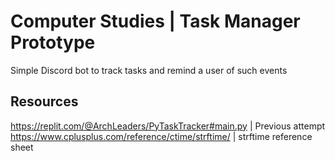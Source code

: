 # Computer Studies | Task Manager Prototype

Simple Discord bot to track tasks and remind a user of such events

## Resources

https://replit.com/@ArchLeaders/PyTaskTracker#main.py  | Previous attempt
https://www.cplusplus.com/reference/ctime/strftime/    | strftime reference sheet